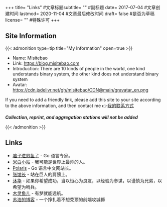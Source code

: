 +++ title= "Links" #文章标题subtitle= "" #副标题 date= 2017-07-04 #文章创建时间 lastmod= 2020-11-04 #文章最后修改时间 draft= false #是否为草稿 license= "" #特殊许可 +++

<!-- # 友情链接 -->

## Site Information

{{< admonition type=tip title="My Information" open=true >}}

- Name: Misitebao
- Link: https://blog.misitebao.com
- Introduction: There are 10 kinds of people in the world, one kind understands binary system, the other kind does not understand binary system
- Avatar: https://cdn.jsdelivr.net/gh/misitebao/CDN@main/gravatar_en.png

If you need to add a friendly link, please add this site to your site according to the above information, and then contact me 👉[我的联系方式](/about/)

**_Collection, reprint, and aggregation stations will not be added_**

{{< /admonition >}}

## Links

- [脑子进煎鱼了](https://eddycjy.com?from=米司博客) - Go 语言专家。
- [米白小站](http://www.jiaoguoliang.com/?from=米司博客) - 我可能是世界上最帅的人。
- [Polaris](http://blog.studygolang.com/?from=米司博客) - Go 语言中文网站长。
- [张馆长](https://zhangguanzhang.github.io/?from=米司博客) - 站在巨人的肩膀上。
- [沐华](http://blog.wmuhua.com/?from=米司博客) - 如果你希望成功，当以恒心为良友，以经验为参谋，以谨慎为兄弟，以希望为哨兵。
- [木灵鱼儿](https://www.mulingyuer.com/?from=米司博客) - 有梦就能远航。
- [苏浩的博客](https://rambler1501719577.gitee.io/blog/?from=blog.misitebao.com) - 一个挣扎着不想秃顶的前端攻城狮
